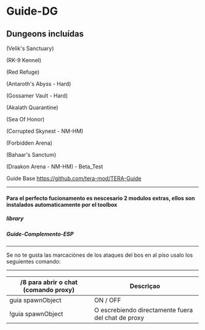 Guide-DG
======

## Dungeons incluídas

(Velik's Sanctuary)

(RK-9 Kennel)

(Red Refuge)

(Antaroth's Abyss - Hard)

(Gossamer Vault - Hard)

(Akalath Quarantine)

(Sea Of Honor)

(Corrupted Skynest - NM-HM)

(Forbidden Arena)

(Bahaar's Sanctum)

(Draakon Arena - NM-HM) -  Beta_Test

Guide Base https://github.com/tera-mod/TERA-Guide

----

####  Para el perfecto fucionamento es nescesario 2 modulos extras, ellos son instalados automaticamente por el toolbox
#####  library
#####  Guide-Complemento-ESP

------
Se no te gusta las marcaciónes de los ataques del bos en al piso usalo los seguientes comando:




------

/8 para abrir o chat (comando proxy) | Descriçao
--- | ---
guia spawnObject | ON / OFF
!guia spawnObject  | O escrebiendo directamente fuera del chat de proxy
